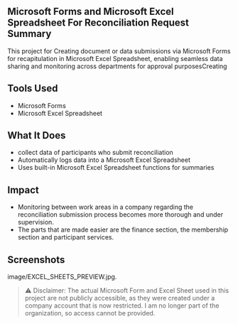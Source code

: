 ## Microsoft Forms and Microsoft Excel Spreadsheet For Reconciliation Request Summary

This project for Creating document or data submissions via Microsoft Forms for recapitulation in Microsoft Excel Spreadsheet, enabling seamless data sharing and monitoring across departments for approval purposesCreating

## Tools Used
- Microsoft Forms
- Microsoft Excel Spreadsheet

## What It Does
- collect data of participants who submit reconciliation
- Automatically logs data into a Microsoft Excel Spreadsheet
- Uses built-in Microsoft Excel Spreadsheet functions for summaries

## Impact
- Monitoring between work areas in a company regarding the reconciliation submission process becomes more thorough and under supervision.
- The parts that are made easier are the finance section, the membership section and participant services.

## Screenshots
image/EXCEL_SHEETS_PREVIEW.jpg.

> ⚠️ Disclaimer: The actual Microsoft Form and Excel Sheet used in this project are not publicly accessible, as they were created under a company account that is now restricted. I am no longer part of the organization, so access cannot be provided.
